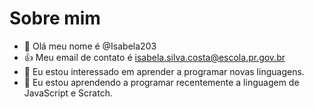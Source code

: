 # Sobre mim
- 👋 Olá meu nome é @Isabela203
- 👍 Meu email de contato é isabela.silva.costa@escola.pr.gov.br
- 👀 Eu estou interessado em aprender a programar novas linguagens.
- 🌱 Eu estou aprendendo a programar recentemente a linguagem de JavaScript e Scratch.
